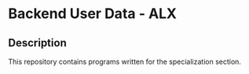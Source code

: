# Backend User Data - ALX

## Description
This repository contains programs written for the specialization section.


